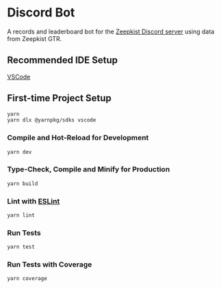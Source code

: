 # Discord Bot

A records and leaderboard bot for the [Zeepkist Discord server](https://discord.gg/zeepkist) using data from Zeepkist GTR.

## Recommended IDE Setup

[VSCode](https://code.visualstudio.com/)

## First-time Project Setup

```sh
yarn
yarn dlx @yarnpkg/sdks vscode
```

### Compile and Hot-Reload for Development

```sh
yarn dev
```

### Type-Check, Compile and Minify for Production

```sh
yarn build
```

### Lint with [ESLint](https://eslint.org/)

```sh
yarn lint
```

### Run Tests

```sh
yarn test
```

### Run Tests with Coverage

```sh
yarn coverage
```
